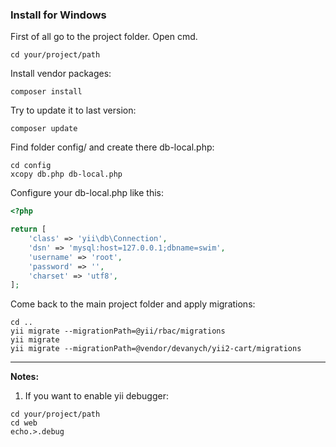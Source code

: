### Install for Windows

First of all go to the project folder.
Open cmd.
~~~
cd your/project/path
~~~

Install vendor packages:
~~~
composer install
~~~

Try to update it to last version:
~~~
composer update
~~~

Find folder config/ and create there db-local.php:
~~~
cd config
xcopy db.php db-local.php
~~~

Configure your db-local.php like this:
```php
<?php

return [
    'class' => 'yii\db\Connection',
    'dsn' => 'mysql:host=127.0.0.1;dbname=swim',
    'username' => 'root',
    'password' => '',
    'charset' => 'utf8',
];
```

Come back to the main project folder and apply migrations:
~~~
cd ..
yii migrate --migrationPath=@yii/rbac/migrations
yii migrate
yii migrate --migrationPath=@vendor/devanych/yii2-cart/migrations
~~~


------
**Notes:**

1. If you want to enable yii debugger:
~~~
cd your/project/path
cd web
echo.>.debug
~~~
